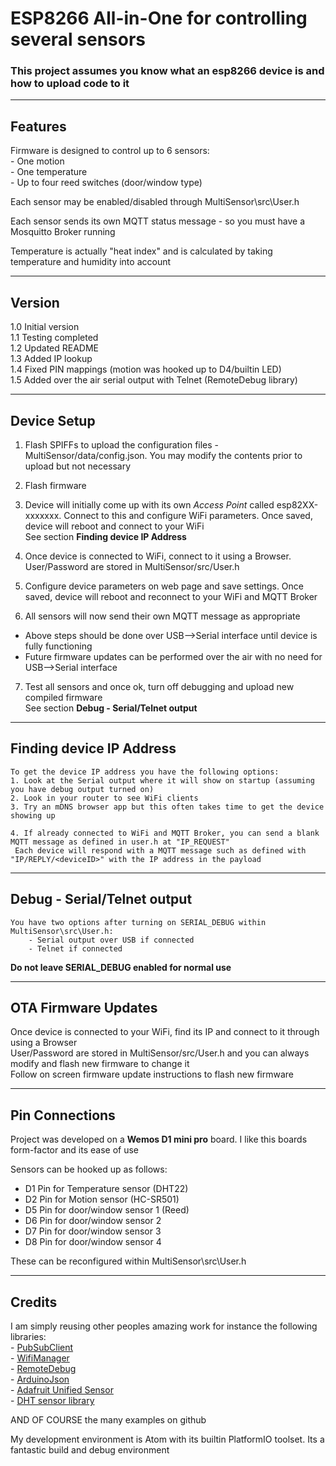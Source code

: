 # ESP8266 All-in-One for controlling several sensors  

### This project assumes you know what an esp8266 device is and how to upload code to it

-------------------------------------------------------------------------------------------------------------
## Features
Firmware is designed to control up to 6 sensors:  
	- One motion  
	- One temperature  
	- Up to four reed switches (door/window type)  

Each sensor may be enabled/disabled through MultiSensor\src\User.h

Each sensor sends its own MQTT status message - so you must have a Mosquitto Broker running

Temperature is actually "heat index" and is calculated by taking temperature and humidity into account

-------------------------------------------------------------------------------------------------------------
## Version
1.0 Initial version  
1.1 Testing completed  
1.2 Updated README  
1.3 Added IP lookup  
1.4 Fixed PIN mappings  (motion was hooked up to D4/builtin LED)  
1.5 Added over the air serial output with Telnet (RemoteDebug library)  

-------------------------------------------------------------------------------------------------------------
## Device Setup
1. Flash SPIFFs to upload the configuration files - MultiSensor/data/config.json. You may modify the contents prior to upload but not necessary

2. Flash firmware

3. Device will initially come up with its own *Access Point* called esp82XX-xxxxxxx. Connect to this and configure WiFi parameters. Once saved, device will reboot and connect to your WiFi  
   See section **Finding device IP Address**

4. Once device is connected to WiFi, connect to it using a Browser. User/Password are stored in MultiSensor/src/User.h

5. Configure device parameters on web page and save settings. Once saved, device will reboot and reconnect to your WiFi and MQTT Broker

6. All sensors will now send their own MQTT message as appropriate

- Above steps should be done over USB-->Serial interface until device is fully functioning  
- Future firmware updates can be performed over the air with no need for USB-->Serial interface

7. Test all sensors and once ok, turn off debugging and upload new compiled firmware  
   See section **Debug - Serial/Telnet output**

-------------------------------------------------------------------------------------------------------------
## Finding device IP Address
	To get the device IP address you have the following options:
	1. Look at the Serial output where it will show on startup (assuming you have debug output turned on)
	2. Look in your router to see WiFi clients
	3. Try an mDNS browser app but this often takes time to get the device showing up

	4. If already connected to WiFi and MQTT Broker, you can send a blank MQTT message as defined in user.h at "IP_REQUEST"  
     Each device will respond with a MQTT message such as defined with "IP/REPLY/<deviceID>" with the IP address in the payload

-------------------------------------------------------------------------------------------------------------
## Debug - Serial/Telnet output
	You have two options after turning on SERIAL_DEBUG within MultiSensor\src\User.h:
		- Serial output over USB if connected
		- Telnet if connected

**Do not leave SERIAL_DEBUG enabled for normal use**

-------------------------------------------------------------------------------------------------------------
## OTA Firmware Updates
Once device is connected to your WiFi, find its IP and connect to it through using a Browser  
User/Password are stored in MultiSensor/src/User.h and you can always modify and flash new firmware to change it  
Follow on screen firmware update instructions to flash new firmware

-------------------------------------------------------------------------------------------------------------
## Pin Connections 
Project was developed on a **Wemos D1 mini pro** board. I like this boards form-factor and its ease of use  

Sensors can be hooked up as follows:
- D1 Pin for Temperature sensor (DHT22)
- D2 Pin for Motion sensor (HC-SR501)
- D5 Pin for door/window sensor 1 (Reed)
- D6 Pin for door/window sensor 2
- D7 Pin for door/window sensor 3
- D8 Pin for door/window sensor 4

These can be reconfigured within MultiSensor\src\User.h

-------------------------------------------------------------------------------------------------------------
## Credits
I am simply reusing other peoples amazing work for instance the following libraries:  
	- [PubSubClient](https://github.com/knolleary/pubsubclient)  
	- [WifiManager](https://github.com/tzapu/WiFiManager)  
	- [RemoteDebug](https://github.com/JoaoLopesF/RemoteDebug)  
	- [ArduinoJson](https://github.com/bblanchon/ArduinoJson)  
	- [Adafruit Unified Sensor](https://github.com/adafruit/Adafruit_Sensor)  
	- [DHT sensor library](https://github.com/adafruit/DHT-sensor-library)  

AND OF COURSE the many examples on github

My development environment is Atom with its builtin PlatformIO toolset. Its a fantastic build and debug environment
